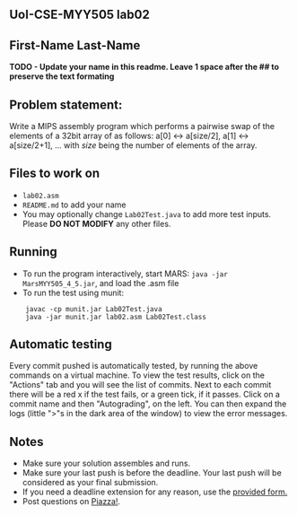 
## UoI-CSE-MYY505 lab02

## First-Name Last-Name

**TODO - Update your name in this readme. Leave 1 space after the ## to preserve the text formating**


## Problem statement:
Write a MIPS assembly program which performs a pairwise swap of the elements of a 32bit array of as follows: 
a[0] <-> a[size/2], a[1] <-> a[size/2+1], ... with *size* being the number of elements of the array.
 
## Files to work on
* `lab02.asm` 
* `README.md` to add your name<br/>
* You may optionally change `Lab02Test.java` to add more test inputs.<br/>
Please **DO NOT MODIFY** any other files. 
      
## Running 
* To run the program interactively, start MARS: `java -jar MarsMYY505_4_5.jar`, and load the .asm file
* To run the test using munit: <br/>
```
    javac -cp munit.jar Lab02Test.java
    java -jar munit.jar lab02.asm Lab02Test.class
```

## Automatic testing 
Every commit pushed is automatically tested, by running the above commands on a virtual machine.
To view the test results, click on the "Actions" tab and you will see the list of commits.
Next to each commit there will be a red x if the test fails, or a green tick, if it passes. Click on a commit name and then "Autograding", on the left. You can then expand the logs (little ">"s in the dark area of the window) to view the error messages.

## Notes
* Make sure your solution assembles and runs.
* Make sure your last push is before the deadline. Your last push will be considered as your final submission.
* If you need a deadline extension for any reason, use the [provided form.](https://forms.gle/mNZjzfxBsYS9kH9G9)
* Post questions on [Piazza!](https://piazza.com/uoi.gr/fall2021/myy505/home).

